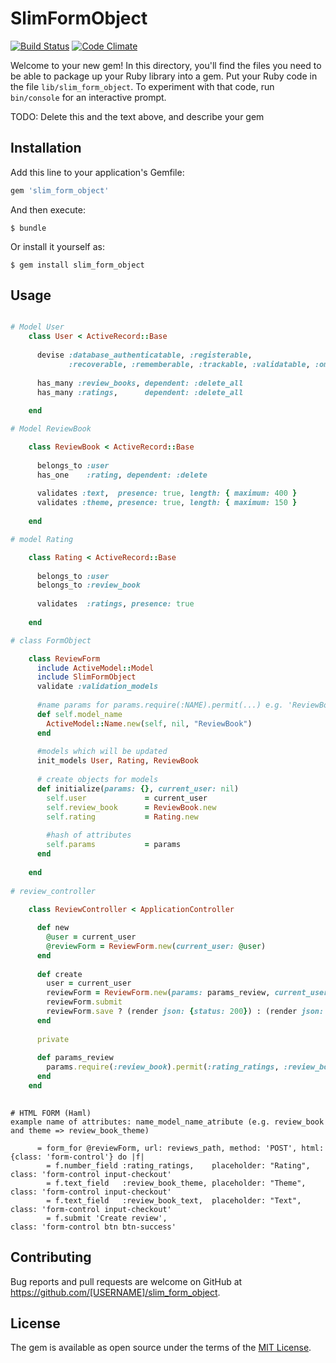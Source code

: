 # SlimFormObject
[![Build Status](https://travis-ci.org/woodcrust/slim_form_object.svg?branch=master)](https://travis-ci.org/woodcrust/slim_form_object) [![Code Climate](https://codeclimate.com/github/woodcrust/slim_form_object/badges/gpa.svg)](https://codeclimate.com/github/woodcrust/slim_form_object)

Welcome to your new gem! In this directory, you'll find the files you need to be able to package up your Ruby library into a gem. Put your Ruby code in the file `lib/slim_form_object`. To experiment with that code, run `bin/console` for an interactive prompt.

TODO: Delete this and the text above, and describe your gem

## Installation

Add this line to your application's Gemfile:

```ruby
gem 'slim_form_object'
```

And then execute:

    $ bundle

Or install it yourself as:

    $ gem install slim_form_object

## Usage
```ruby

# Model User
    class User < ActiveRecord::Base
    
      devise :database_authenticatable, :registerable,
             :recoverable, :rememberable, :trackable, :validatable, :omniauthable
    
      has_many :review_books, dependent: :delete_all
      has_many :ratings,      dependent: :delete_all
    
    end

# Model ReviewBook

    class ReviewBook < ActiveRecord::Base
    
      belongs_to :user
      has_one    :rating, dependent: :delete
    
      validates :text,  presence: true, length: { maximum: 400 }
      validates :theme, presence: true, length: { maximum: 150 }
    
    end

# model Rating

    class Rating < ActiveRecord::Base
    
      belongs_to :user
      belongs_to :review_book
    
      validates  :ratings, presence: true
    
    end

# class FormObject

    class ReviewForm
      include ActiveModel::Model
      include SlimFormObject
      validate :validation_models
      
      #name params for params.require(:NAME).permit(...) e.g. 'ReviewBook'
      def self.model_name
        ActiveModel::Name.new(self, nil, "ReviewBook")
      end
    
      #models which will be updated
      init_models User, Rating, ReviewBook
    
      # create objects for models
      def initialize(params: {}, current_user: nil)
        self.user             = current_user
        self.review_book      = ReviewBook.new
        self.rating           = Rating.new
        
        #hash of attributes
        self.params           = params
      end
    
    end
    
# review_controller
 
    class ReviewController < ApplicationController

      def new
        @user = current_user
        @reviewForm = ReviewForm.new(current_user: @user)
      end
    
      def create
        user = current_user
        reviewForm = ReviewForm.new(params: params_review, current_user: user)
        reviewForm.submit
        reviewForm.save ? (render json: {status: 200}) : (render json: reviewForm.errors, status: :unprocessable_entity)
      end
    
      private
    
      def params_review
        params.require(:review_book).permit(:rating_ratings, :review_book_theme, :review_book_text)
      end
    end
    
```

```haml
# HTML FORM (Haml)
example name of attributes: name_model_name_atribute (e.g. review_book and theme => review_book_theme)

      = form_for @reviewForm, url: reviews_path, method: 'POST', html: {class: 'form-control'} do |f|
        = f.number_field :rating_ratings,    placeholder: "Rating", class: 'form-control input-checkout'
        = f.text_field   :review_book_theme, placeholder: "Theme",  class: 'form-control input-checkout'
        = f.text_field   :review_book_text,  placeholder: "Text",   class: 'form-control input-checkout'
        = f.submit 'Create review',                                 class: 'form-control btn btn-success'

```

## Contributing

Bug reports and pull requests are welcome on GitHub at https://github.com/[USERNAME]/slim_form_object.


## License

The gem is available as open source under the terms of the [MIT License](http://opensource.org/licenses/MIT).

